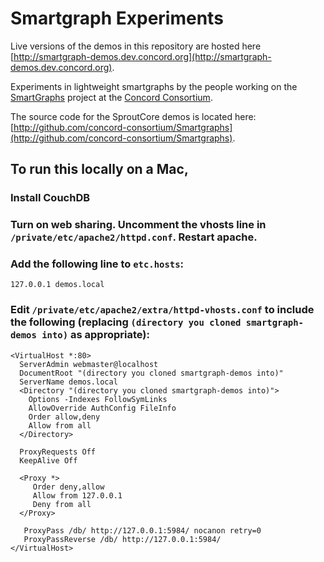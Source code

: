 # Smartgraph Experiments

Live versions of the demos in this repository are hosted here
[http://smartgraph-demos.dev.concord.org](http://smartgraph-demos.dev.concord.org).

Experiments in lightweight smartgraphs by the people working on the
[SmartGraphs](http://smartgraphs.concord.org/) project at the [Concord Consortium](http://www.concord.org).

The source code for the SproutCore demos is located here:
[http://github.com/concord-consortium/Smartgraphs](http://github.com/concord-consortium/Smartgraphs).


## To run this locally on a Mac,

### Install CouchDB
### Turn on web sharing. Uncomment the vhosts line in `/private/etc/apache2/httpd.conf`. Restart apache.
### Add the following line to `etc.hosts`:

    127.0.0.1 demos.local
    
### Edit `/private/etc/apache2/extra/httpd-vhosts.conf` to include the following (replacing `(directory you cloned smartgraph-demos into)` as appropriate):

    <VirtualHost *:80>
      ServerAdmin webmaster@localhost
      DocumentRoot "(directory you cloned smartgraph-demos into)"
      ServerName demos.local
      <Directory "(directory you cloned smartgraph-demos into)">
      	Options -Indexes FollowSymLinks
      	AllowOverride AuthConfig FileInfo
      	Order allow,deny
        Allow from all
      </Directory>

      ProxyRequests Off
      KeepAlive Off

      <Proxy *>
         Order deny,allow
         Allow from 127.0.0.1
         Deny from all     
      </Proxy>
   
       ProxyPass /db/ http://127.0.0.1:5984/ nocanon retry=0
       ProxyPassReverse /db/ http://127.0.0.1:5984/
    </VirtualHost>
